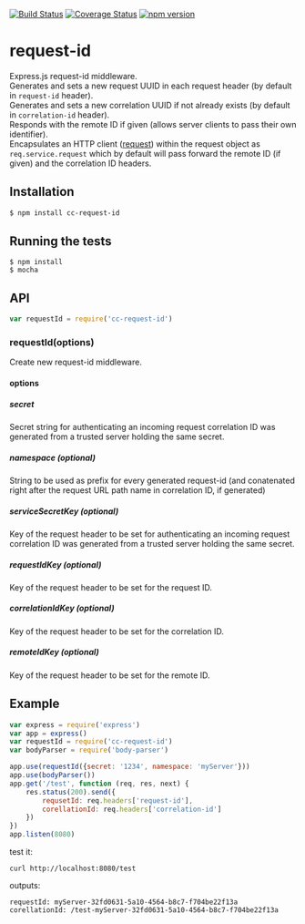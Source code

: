 [![Build Status](https://travis-ci.org/Colored-Coins/request-id.svg?branch=master)](https://travis-ci.org/Colored-Coins/request-id)
[![Coverage Status](https://coveralls.io/repos/github/Colored-Coins/request-id/badge.svg?branch=master)](https://coveralls.io/github/Colored-Coins/request-id?branch=master)
[![npm version](https://badge.fury.io/js/cc-request-id.svg)](https://badge.fury.io/js/cc-request-id)
# request-id
Express.js request-id middleware.<br>
Generates and sets a new request UUID in each request header (by default in `request-id` header).<br>
Generates and sets a new correlation UUID if not already exists (by default in `correlation-id` header).<br>
Responds with the remote ID if given (allows server clients to pass their own identifier).<br>
Encapsulates an HTTP client ([request](https://github.com/request/request)) within the request object as `req.service.request` which by default will pass forward the remote ID (if given) and the correlation ID headers.
## Installation
```sh
$ npm install cc-request-id
```
## Running the tests
```
$ npm install
$ mocha
```
## API
```javascript
var requestId = require('cc-request-id')
```
### requestId(options)
Create new request-id middleware.
#### options
##### secret
Secret string for authenticating an incoming request correlation ID was generated from a trusted server holding the same secret.
##### namespace (optional)
String to be used as prefix for every generated request-id (and conatenated right after the request URL path name in correlation ID, if generated)
##### serviceSecretKey (optional)
Key of the request header to be set for authenticating an incoming request correlation ID was generated from a trusted server holding the same secret.
##### requestIdKey (optional)
Key of the request header to be set for the request ID.
##### correlationIdKey (optional)
Key of the request header to be set for the correlation ID.
##### remoteIdKey (optional)
Key of the request header to be set for the remote ID.

## Example
```javascript
var express = require('express')
var app = express()
var requestId = require('cc-request-id')
var bodyParser = require('body-parser')

app.use(requestId({secret: '1234', namespace: 'myServer'}))
app.use(bodyParser())
app.get('/test', function (req, res, next) {
	res.status(200).send({
		requsetId: req.headers['request-id'],
		corellationId: req.headers['correlation-id']
	})
})
app.listen(8080)
```
test it:
```
curl http://localhost:8080/test
```
outputs:
```
requestId: myServer-32fd0631-5a10-4564-b8c7-f704be22f13a
corellationId: /test-myServer-32fd0631-5a10-4564-b8c7-f704be22f13a
```
